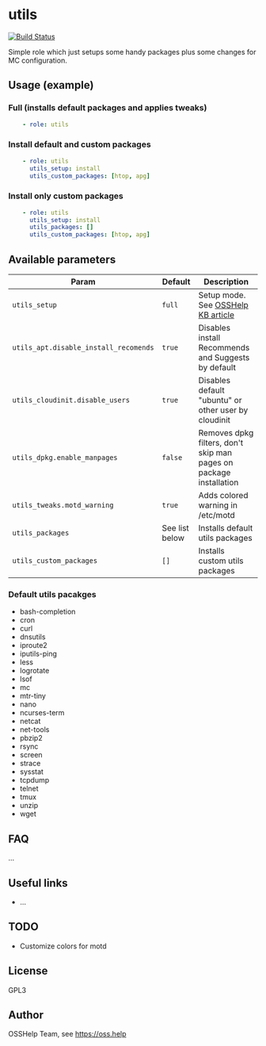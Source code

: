 # utils

[![Build Status](https://drone.osshelp.ru/api/badges/ansible/utils/status.svg)](https://drone.osshelp.ru/ansible/utils)

Simple role which just setups some handy packages plus some changes for MC configuration.

## Usage (example)

### Full (installs default packages and applies tweaks)

```yaml
    - role: utils
```

### Install default and custom packages

```yaml
    - role: utils
      utils_setup: install
      utils_custom_packages: [htop, apg]
```

### Install only custom packages

```yaml
    - role: utils
      utils_setup: install
      utils_packages: []
      utils_custom_packages: [htop, apg]
```

## Available parameters

| Param | Default | Description |
| -------- | -------- | -------- |
| `utils_setup` | `full` | Setup mode. See [OSSHelp KB article](https://oss.help/kb4895) |
| `utils_apt.disable_install_recomends` | `true` | Disables install Recommends and Suggests by default |
| `utils_cloudinit.disable_users` | `true` | Disables default "ubuntu" or other user by cloudinit |
| `utils_dpkg.enable_manpages` | `false` | Removes dpkg filters, don't skip man pages on package installation |
| `utils_tweaks.motd_warning` | `true` | Adds colored warning in /etc/motd |
| `utils_packages` | See list below | Installs default utils packages |
| `utils_custom_packages` | `[]` | Installs custom utils packages |

### Default utils pacakges

- bash-completion
- cron
- curl
- dnsutils
- iproute2
- iputils-ping
- less
- logrotate
- lsof
- mc
- mtr-tiny
- nano
- ncurses-term
- netcat
- net-tools
- pbzip2
- rsync
- screen
- strace
- sysstat
- tcpdump
- telnet
- tmux
- unzip
- wget

## FAQ

...

## Useful links

- ...

## TODO

- Customize colors for motd

## License

GPL3

## Author

OSSHelp Team, see <https://oss.help>
